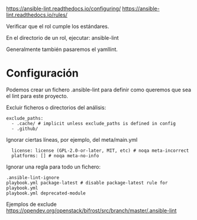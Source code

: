 https://ansible-lint.readthedocs.io/configuring/
https://ansible-lint.readthedocs.io/rules/

Verificar que el rol cumple los estándares.

En el directorio de un rol, ejecutar:
ansible-lint

Generalmente también pasaremos el yamllint.


# Configuración
Podemos crear un fichero .ansible-lint para definir como queremos que sea el lint para este proyecto.

Excluir ficheros o directorios del análisis:
```
exclude_paths:
  - .cache/ # implicit unless exclude_paths is defined in config
  - .github/
```

Ignorar ciertas líneas, por ejemplo, del meta/main.yml
```
  license: license (GPL-2.0-or-later, MIT, etc) # noqa meta-incorrect
  platforms: [] # noqa meta-no-info
```

Ignorar una regla para todo un fichero:
```
.ansible-lint-ignore
playbook.yml package-latest # disable package-latest rule for playbook.yml
playbook.yml deprecated-module
```

Ejemplos de exclude
https://opendev.org/openstack/bifrost/src/branch/master/.ansible-lint
